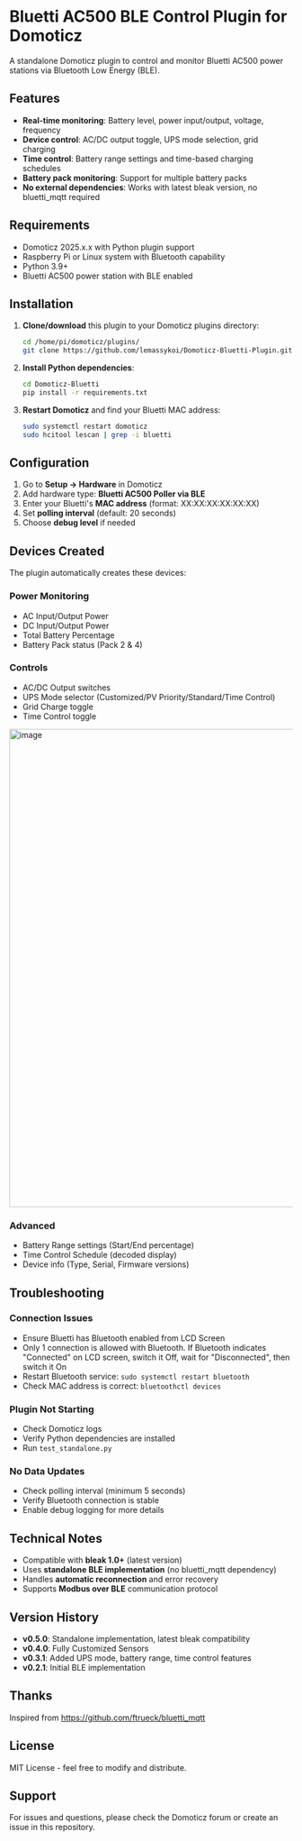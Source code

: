# Bluetti AC500 BLE Control Plugin for Domoticz

A standalone Domoticz plugin to control and monitor Bluetti AC500 power stations via Bluetooth Low Energy (BLE).

## Features

- **Real-time monitoring**: Battery level, power input/output, voltage, frequency
- **Device control**: AC/DC output toggle, UPS mode selection, grid charging
- **Time control**: Battery range settings and time-based charging schedules
- **Battery pack monitoring**: Support for multiple battery packs
- **No external dependencies**: Works with latest bleak version, no bluetti_mqtt required

## Requirements

- Domoticz 2025.x.x with Python plugin support
- Raspberry Pi or Linux system with Bluetooth capability
- Python 3.9+
- Bluetti AC500 power station with BLE enabled

## Installation

1. **Clone/download** this plugin to your Domoticz plugins directory:
   ```bash
   cd /home/pi/domoticz/plugins/
   git clone https://github.com/lemassykoi/Domoticz-Bluetti-Plugin.git Domoticz-Bluetti
   ```

2. **Install Python dependencies**:
   ```bash
   cd Domoticz-Bluetti
   pip install -r requirements.txt
   ```

3. **Restart Domoticz** and find your Bluetti MAC address:
   ```bash
   sudo systemctl restart domoticz
   sudo hcitool lescan | grep -i bluetti
   ```

## Configuration

1. Go to **Setup → Hardware** in Domoticz
2. Add hardware type: **Bluetti AC500 Poller via BLE**
3. Enter your Bluetti's **MAC address** (format: XX:XX:XX:XX:XX:XX)
4. Set **polling interval** (default: 20 seconds)
5. Choose **debug level** if needed

## Devices Created

The plugin automatically creates these devices:

### Power Monitoring
- AC Input/Output Power
- DC Input/Output Power  
- Total Battery Percentage
- Battery Pack status (Pack 2 & 4)

### Controls
- AC/DC Output switches
- UPS Mode selector (Customized/PV Priority/Standard/Time Control)
- Grid Charge toggle
- Time Control toggle

<img width="1028" height="849" alt="image" src="https://github.com/user-attachments/assets/99e49748-2f48-4b0a-9296-1ee9fdbaf03a" />

### Advanced
- Battery Range settings (Start/End percentage)
- Time Control Schedule (decoded display)
- Device info (Type, Serial, Firmware versions)

## Troubleshooting

### Connection Issues
- Ensure Bluetti has Bluetooth enabled from LCD Screen
- Only 1 connection is allowed with Bluetooth. If Bluetooth indicates "Connected" on LCD screen, switch it Off, wait for "Disconnected", then switch it On
- Restart Bluetooth service: `sudo systemctl restart bluetooth`
- Check MAC address is correct: `bluetoothctl devices`

### Plugin Not Starting
- Check Domoticz logs
- Verify Python dependencies are installed
- Run `test_standalone.py`

### No Data Updates
- Check polling interval (minimum 5 seconds)
- Verify Bluetooth connection is stable
- Enable debug logging for more details

## Technical Notes

- Compatible with **bleak 1.0+** (latest version)
- Uses **standalone BLE implementation** (no bluetti_mqtt dependency)
- Handles **automatic reconnection** and error recovery
- Supports **Modbus over BLE** communication protocol

## Version History

- **v0.5.0**: Standalone implementation, latest bleak compatibility
- **v0.4.0**: Fully Customized Sensors
- **v0.3.1**: Added UPS mode, battery range, time control features
- **v0.2.1**: Initial BLE implementation

## Thanks

Inspired from https://github.com/ftrueck/bluetti_mqtt

## License

MIT License - feel free to modify and distribute.

## Support

For issues and questions, please check the Domoticz forum or create an issue in this repository.

